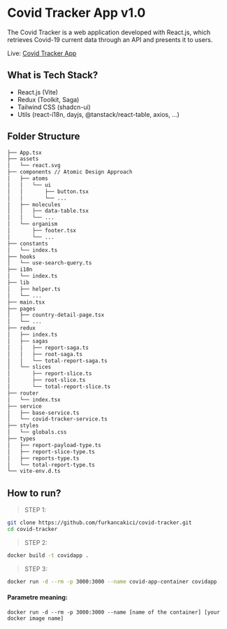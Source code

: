 # Covid Tracker App v1.0

The Covid Tracker is a web application developed with React.js, which retrieves Covid-19 current data through an API and presents it to users.

Live: [Covid Tracker App](https://covid-tracker-app-v1.netlify.app/)

## What is Tech Stack?

-   React.js (Vite)
-   Redux (Toolkit, Saga)
-   Tailwind CSS (shadcn-ui)
-   Utils (react-i18n, dayjs, @tanstack/react-table, axios, ...)

## Folder Structure

```bash
├── App.tsx
├── assets
│   └── react.svg
├── components // Atomic Design Approach
│   ├── atoms
│   │   └── ui
│   │       ├── button.tsx
│   │       └── ...
│   ├── molecules
│   │   ├── data-table.tsx
│   │   └── ...
│   └── organism
│       ├── footer.tsx
│       └── ...
├── constants
│   └── index.ts
├── hooks
│   └── use-search-query.ts
├── i18n
│   └── index.ts
├── lib
│   ├── helper.ts
│   └── ...
├── main.tsx
├── pages
│   ├── country-detail-page.tsx
│   └── ...
├── redux
│   ├── index.ts
│   ├── sagas
│   │   ├── report-saga.ts
│   │   ├── root-saga.ts
│   │   └── total-report-saga.ts
│   └── slices
│       ├── report-slice.ts
│       ├── root-slice.ts
│       └── total-report-slice.ts
├── router
│   └── index.tsx
├── service
│   ├── base-service.ts
│   └── covid-tracker-service.ts
├── styles
│   └── globals.css
├── types
│   ├── report-payload-type.ts
│   ├── report-slice-type.ts
│   ├── reports-type.ts
│   └── total-report-type.ts
└── vite-env.d.ts

```

## How to run?

> STEP 1:

```bash
git clone https://github.com/furkancakici/covid-tracker.git
cd covid-tracker
```

> STEP 2:

```bash
docker build -t covidapp .
```

> STEP 3:

```bash
docker run -d --rm -p 3000:3000 --name covid-app-container covidapp
```

#### Parametre meaning:

`docker run -d --rm -p 3000:3000 --name [name of the container] [your docker image name]`
